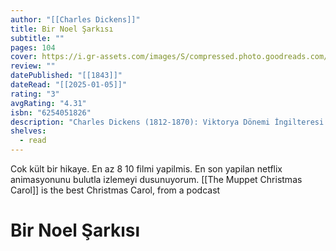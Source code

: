 ```yaml
---
author: "[[Charles Dickens]]"
title: Bir Noel Şarkısı
subtitle: ""
pages: 104
cover: https://i.gr-assets.com/images/S/compressed.photo.goodreads.com/books/1610648332l/56668041.jpg
review: ""
datePublished: "[[1843]]"
dateRead: "[[2025-01-05]]"
rating: "3"
avgRating: "4.31"
isbn: "6254051826"
description: "Charles Dickens (1812-1870): Viktorya Dönemi İngilteresi’nin en önemli romancısı kabul edilen Dickens orta sınıf bir ailenin çocuğuydu. On iki yaşındayken ailesinin dara düşmesi sonucu bir fabrikada çalışmaya başladı ve romanlarında büyük bir isabetle aktardığı işçi sınıfının hayatını gözlemleme fırsatını elde etti. Dickens’ın belki de en popüler eseri Bir Noel Şarkısı 1843 yılının Noel’inden hemen önce yayımlanmış, ilk baskısı günler içinde tükenmiştir. Noel’in insani yönüne vurgu yaparak bu bayramın kutlanışını değiştirmiş, Viktorya Dönemi’nde Noel’in canlanmasına katkıda bulunmuştur ve İngiliz toplumunu öyle çok etkilemiştir ki kahramanının soyadı “pinti” anlamında sözlüklere girmiştir. Cimri, nemrut Ebenezer Scrooge’un, ona geçmişini, bugününü ve geleceğini gösteren üç hayaletin yardımıyla gerçekleşen büyük değişimini anlatan bu modern masalın sıcacık ışığı, sözünü sakınmayan bir toplumsal eleştirmen olan Dickens’ın içinde yaşadığı gerçek dünyaya yorumunu da aydınlatır. Bir Noel Şarkısı günümüze dek birçok dile çevrilmiş, defalarca sahneye, sinema ve televizyona uyarlanmıştır."
shelves:
  - read
---
```

Cok kült bir hikaye. En az 8 10 filmi yapilmis. En son yapilan netflix animasyonunu bulutla izlemeyi dusunuyorum. 
	[[The Muppet Christmas Carol]] is the best Christmas Carol, from a podcast
# Bir Noel Şarkısı
